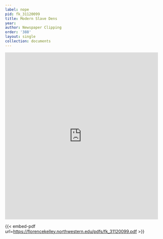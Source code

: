 ```yaml
---
label: nope
pid: fk_31120099
title: Modern Slave Dens
year:
author: Newspaper Clipping
order: '388'
layout: single
collection: documents
---
```

<iframe src="https://northwestern.app.box.com/embed/s/jeja9x9szl8zq2t9eg5a36pbfe6zkc9o?sortColumn=date&view=list" width="100%" height="550" frameborder="0" allowfullscreen webkitallowfullscreen msallowfullscreen></iframe>


{{< embed-pdf url=https://florencekelley.northwestern.edu/pdfs/fk_31120099.pdf >}}